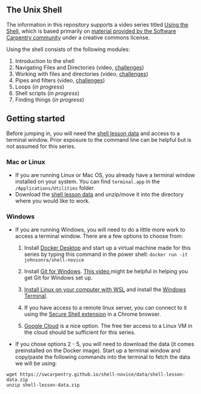 ## The Unix Shell

The information in this repository supports a video series titled [Using the Shell](), which is based primarily on [material provided by the Software Carpentry community](https://swcarpentry.github.io/shell-novice/) under a creative commons license.

Using the shell consists of the following modules:

1. Introduction to the shell
2. Navigating Files and Directories (video, [challenges](https://johnsonra.github.io/shell-novice/navigating_files_and_directories.html))
3. Working with files and directories (video, [challenges](https://johnsonra.github.io/shell-novice/working_with_files_and_directories.html))
4. Pipes and filters (video, [challenges](https://johnsonra.github.io/shell-novice/pipes_and_filters.html))
5. Loops (*in progress*)
6. Shell scripts (*in progress*)
7. Finding things (*in progress*)

## Getting started

Before jumping in, you will need the [shell lesson data](https://swcarpentry.github.io/shell-novice/data/shell-lesson-data.zip) and access to a terminal window. Prior exposure to the command line can be helpful but is not assumed for this series.

### Mac or Linux

* If you are running Linux or Mac OS, you already have a terminal window installed on your system. You can find `terminal.app` in the `/Applications/Utilities` folder.
* Download the [shell lesson data](https://swcarpentry.github.io/shell-novice/data/shell-lesson-data.zip) and unzip/move it into the directory where you would like to work.

### Windows

* If you are running Windows, you will need to do a little more work to access a terminal window. There are a few options to choose from:
  1. Install [Docker Desktop](https://www.docker.com/products/docker-desktop/) and start up a virtual machine made for this series by typing this command in the power shell: `docker run -it johnsonra/shell-novice`

  2. Install [Git for Windows](https://gitforwindows.org/). [This video ](https://youtu.be/339AEqk9c-8) might be helpful in helping you get Git for Windows set up.

  3. [Install Linux on your computer with WSL](https://learn.microsoft.com/en-us/windows/wsl/install) and install the [Windows Terminal](https://apps.microsoft.com/store/detail/windows-terminal/9N0DX20HK701).
  
  4. If you have access to a remote linux server, you can connect to it using the [Secure Shell extension](https://chrome.google.com/webstore/detail/secure-shell/iodihamcpbpeioajjeobimgagajmlibd) in a Chrome browser.
  
  5. [Google Cloud](https://cloud.google.com/shell) is a nice option. The free tier access to a Linux VM in the cloud should be sufficient for this series.

* If you chose options 2 - 5, you will need to download the data (it comes preinstalled on the Docker image). Start up a terminal window and copy/paste the following commands into the terminal to fetch the data we will be using:

```
wget https://swcarpentry.github.io/shell-novice/data/shell-lesson-data.zip
unzip shell-lesson-data.zip
```
